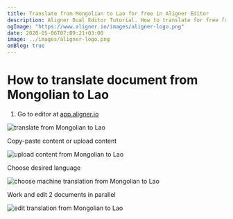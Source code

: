 ```yaml
---
title: Translate from Mongolian to Lao for free in Aligner Editor
description: Aligner Dual Editor Tutorial. How to translate for free from Mongolian to Lao. Aligner is multilingual document management platform. 
ogImage: "https://www.aligner.io/images/aligner-logo.png"
date: 2020-05-06T07:09:21+03:00
image: ../images/aligner-logo.png
onBlog: true
---
```


# How to translate document from Mongolian to Lao

1. Go to editor at [app.aligner.io](https://app.aligner.io "Aligner App web page")

![translate from Mongolian to Lao](../aligner-blank-editor.png "translate from Mongolian to Lao")

Copy-paste content or upload content

![upload content from Mongolian to Lao](../aligner-uploaded-document.png "upload content from Mongolian to Lao")

Choose desired language

![choose machine translation from Mongolian to Lao](../aligner-language-dropdown.png "choose machine translation from Mongolian to Lao")

Work and edit 2 documents in parallel

![edit translation from Mongolian to Lao](../aligner-double-sitded-editor.png "edit translation from Mongolian to Lao")

